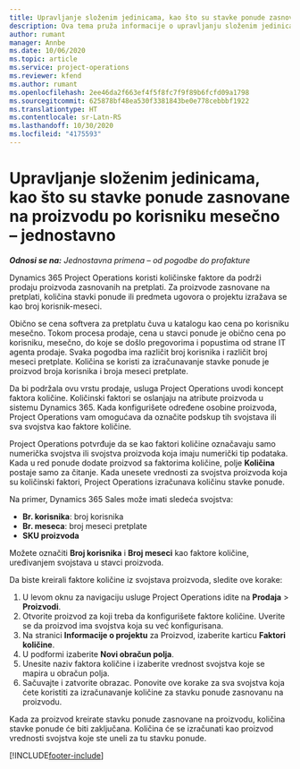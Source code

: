 ```yaml
---
title: Upravljanje složenim jedinicama, kao što su stavke ponude zasnovane na proizvodu po korisniku mesečno – jednostavno
description: Ova tema pruža informacije o upravljanju složenim jedinicama za stavke ponude zasnovane na proizvodu.
author: rumant
manager: Annbe
ms.date: 10/06/2020
ms.topic: article
ms.service: project-operations
ms.reviewer: kfend
ms.author: rumant
ms.openlocfilehash: 2ee46da2f663ef4f5f8fc7f9f89b6fcfd09a1798
ms.sourcegitcommit: 625878bf48ea530f3381843be0e778cebbbf1922
ms.translationtype: HT
ms.contentlocale: sr-Latn-RS
ms.lasthandoff: 10/30/2020
ms.locfileid: "4175593"
---
```

# <a name="managing-complex-units-such-as-per-user-per-month-for-product-based-quote-lines---lite"></a>Upravljanje složenim jedinicama, kao što su stavke ponude zasnovane na proizvodu po korisniku mesečno – jednostavno

_**Odnosi se na:** Jednostavna primena – od pogodbe do profakture_

Dynamics 365 Project Operations koristi količinske faktore da podrži prodaju proizvoda zasnovanih na pretplati. Za proizvode zasnovane na pretplati, količina stavki ponude ili predmeta ugovora o projektu izražava se kao broj korisnik-meseci.

Obično se cena softvera za pretplatu čuva u katalogu kao cena po korisniku mesečno. Tokom procesa prodaje, cena u stavci ponude je obično cena po korisniku, mesečno, do koje se došlo pregovorima i popustima od strane IT agenta prodaje. Svaka pogodba ima različit broj korisnika i različit broj meseci pretplate. Količina se koristi za izračunavanje stavke ponude je proizvod broja korisnika i broja meseci pretplate.

Da bi podržala ovu vrstu prodaje, usluga Project Operations uvodi koncept faktora količine. Količinski faktori se oslanjaju na atribute proizvoda u sistemu Dynamics 365. Kada konfigurišete određene osobine proizvoda, Project Operations vam omogućava da označite podskup tih svojstava ili sva svojstva kao faktore količine.

Project Operations potvrđuje da se kao faktori količine označavaju samo numerička svojstva ili svojstva proizvoda koja imaju numerički tip podataka. Kada u red ponude dodate proizvod sa faktorima količine, polje **Količina** postaje samo za čitanje. Kada unesete vrednosti za svojstva proizvoda koja su količinski faktori, Project Operations izračunava količinu stavke ponude.

Na primer, Dynamics 365 Sales može imati sledeća svojstva:

- **Br. korisnika**: broj korisnika
- **Br. meseca**: broj meseci pretplate
- **SKU proizvoda**

Možete označiti **Broj korisnika** i **Broj meseci** kao faktore količine, uređivanjem svojstava u stavci proizvoda.

Da biste kreirali faktore količine iz svojstava proizvoda, sledite ove korake:

1. U levom oknu za navigaciju usluge Project Operations idite na **Prodaja** > **Proizvodi**.
2. Otvorite proizvod za koji treba da konfigurišete faktore količine. Uverite se da proizvod ima svojstva koja su već konfigurisana.
3. Na stranici **Informacije o projektu** za Proizvod, izaberite karticu **Faktori količine**.
4. U podformi izaberite **Novi obračun polja**.
5. Unesite naziv faktora količine i izaberite vrednost svojstva koje se mapira u obračun polja.
6. Sačuvajte i zatvorite obrazac. Ponovite ove korake za sva svojstva koja ćete koristiti za izračunavanje količine za stavku ponude zasnovanu na proizvodu.

Kada za proizvod kreirate stavku ponude zasnovane na proizvodu, količina stavke ponude će biti zaključana. Količina će se izračunati kao proizvod vrednosti svojstva koje ste uneli za tu stavku ponude.


[!INCLUDE[footer-include](../../includes/footer-banner.md)]